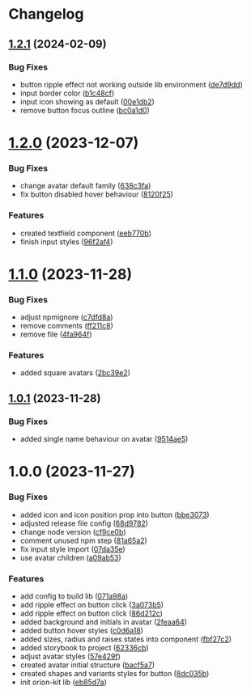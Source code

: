 # Changelog

## [1.2.1](https://github.com/claudaniloxavier/orion-kit/compare/v1.2.0...v1.2.1) (2024-02-09)


### Bug Fixes

* button ripple effect not working outside lib environment ([de7d9dd](https://github.com/claudaniloxavier/orion-kit/commit/de7d9dddc64a517327d2da8b0972e23b9d623178))
* input border color ([b1c48cf](https://github.com/claudaniloxavier/orion-kit/commit/b1c48cfb556e73e036c388e556a03b10b3c83e45))
* input icon showing as default ([00e1db2](https://github.com/claudaniloxavier/orion-kit/commit/00e1db2767b72c928e6b3c1f513e44027763eb58))
* remove button focus outline ([bc0a1d0](https://github.com/claudaniloxavier/orion-kit/commit/bc0a1d033862ef80f352e79cca06ce28fb458c2e))

# [1.2.0](https://github.com/claudaniloxavier/orion-kit/compare/v1.1.0...v1.2.0) (2023-12-07)


### Bug Fixes

* change avatar default family ([638c3fa](https://github.com/claudaniloxavier/orion-kit/commit/638c3fa2c264e310d803d8eebc2ea9280a2b6ae2))
* fix button disabled hover behaviour ([8120f25](https://github.com/claudaniloxavier/orion-kit/commit/8120f256523179228ef042e27aab6f8cb6e4ccbb))


### Features

* created textfield component ([eeb770b](https://github.com/claudaniloxavier/orion-kit/commit/eeb770b0fe88604cd733c721888fc9413535506d))
* finish input styles ([96f2af4](https://github.com/claudaniloxavier/orion-kit/commit/96f2af4ed4e3f0e1a9852c5e704c8488ac63b31d))

# [1.1.0](https://github.com/claudaniloxavier/orion-kit/compare/v1.0.1...v1.1.0) (2023-11-28)


### Bug Fixes

* adjust npmignore ([c7dfd8a](https://github.com/claudaniloxavier/orion-kit/commit/c7dfd8ac979f9d6274a74522efa8efd11663a789))
* remove comments ([ff211c8](https://github.com/claudaniloxavier/orion-kit/commit/ff211c8d377a9d59c7fda2359e3d118fb7dbc8f0))
* remove file ([4fa964f](https://github.com/claudaniloxavier/orion-kit/commit/4fa964f1a2a2103c0973720bde9192fceabce1d0))


### Features

* added square avatars ([2bc39e2](https://github.com/claudaniloxavier/orion-kit/commit/2bc39e26494002d0267d9814e6dff20baf0219b7))

## [1.0.1](https://github.com/claudaniloxavier/orion-kit/compare/v1.0.0...v1.0.1) (2023-11-28)


### Bug Fixes

* added single name behaviour on avatar ([9514ae5](https://github.com/claudaniloxavier/orion-kit/commit/9514ae5eb417a7a2233cb7c15f887ce4dcd9443f))

# 1.0.0 (2023-11-27)


### Bug Fixes

* added icon and icon position prop into button ([bbe3073](https://github.com/claudaniloxavier/orion-kit/commit/bbe3073b882c12d0cae593649972db28afa2ab42))
* adjusted release file config ([68d9782](https://github.com/claudaniloxavier/orion-kit/commit/68d97826045de453037ec9ce6e1e9b44cbbfeca3))
* change node version ([cf9ce0b](https://github.com/claudaniloxavier/orion-kit/commit/cf9ce0b5d8ad5e3132199244cb772e7b9f38652e))
* comment unused npm step ([81a65a2](https://github.com/claudaniloxavier/orion-kit/commit/81a65a295e57d1eb00b17826378f38530970bd27))
* fix input style import ([07da35e](https://github.com/claudaniloxavier/orion-kit/commit/07da35e469dd001953f5c7bc2911cb199cc6978c))
* use avatar children ([a09ab53](https://github.com/claudaniloxavier/orion-kit/commit/a09ab53630fbf69f67195c4e2852e02ca40e0743))


### Features

* add config to build lib ([071a98a](https://github.com/claudaniloxavier/orion-kit/commit/071a98a056b04c6cb766aa11c58c5de74db462fa))
* add ripple effect on button click ([3a073b5](https://github.com/claudaniloxavier/orion-kit/commit/3a073b560ffaad86d826380c2d949a8d2a01a339))
* add ripple effect on button click ([86d212c](https://github.com/claudaniloxavier/orion-kit/commit/86d212ce4d71139b3adb12b109af0fabd02cf10d))
* added background and initials in avatar ([2feaa64](https://github.com/claudaniloxavier/orion-kit/commit/2feaa64040201a1cb86fcc444ec9d7585c473230))
* added button hover styles ([c0d6a18](https://github.com/claudaniloxavier/orion-kit/commit/c0d6a183020f524a7e18ace5c901531a8face37e))
* added sizes, radius and raises states into component ([fbf27c2](https://github.com/claudaniloxavier/orion-kit/commit/fbf27c2fc06ce0f945074780dc9e7491964e8fbe))
* added storybook to project ([62336cb](https://github.com/claudaniloxavier/orion-kit/commit/62336cb7c1313aface06ae1a4500447ac51c29c2))
* adjust avatar styles ([57e429f](https://github.com/claudaniloxavier/orion-kit/commit/57e429f19cb27bb83345fabc0b9afeae42f004f9))
* created avatar initial structure ([bacf5a7](https://github.com/claudaniloxavier/orion-kit/commit/bacf5a7eb8924c075515e31a761acf8bfac03c96))
* created shapes and variants styles for button ([8dc035b](https://github.com/claudaniloxavier/orion-kit/commit/8dc035badf4fba240666a1879ac646e6808d1630))
* init orion-kit lib ([eb85d7a](https://github.com/claudaniloxavier/orion-kit/commit/eb85d7a9971fb2c89b046f84445b2c8e9721e642))
